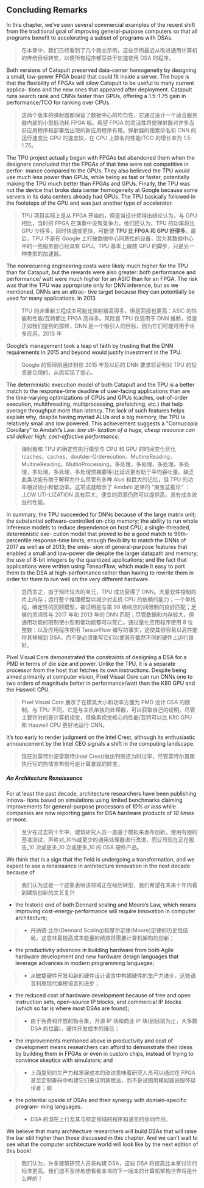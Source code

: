 ## Concluding Remarks

In this chapter, we’ve seen several commercial examples of the recent shift from the traditional goal of improving general-purpose computers so that all programs benefit to accelerating a subset of programs with DSAs.

> 在本章中，我们已经看到了几个商业示例，这些示例最近从改进通用计算机的传统目标转变，以便所有程序都受益于加速使用 DSA 的程序。

Both versions of Catapult preserved data-center homogeneity by designing a small, low-power FPGA board that could fit inside a server. The hope is that the flexibility of FPGAs will allow Catapult to be useful to many current applica- tions and the new ones that appeared after deployment. Catapult runs search rank and CNNs faster than GPUs, offering a 1.5–1.75 gain in performance/TCO for ranking over CPUs.

> 这两个版本的弹射器都保留了数据中心的均匀性，它通过设计一个适合服务器内部的小型低功耗 FPGA 板。希望 FPGA 的灵活性将使弹射器对许多当前应用程序和部署后出现的新应用程序有用。弹射器的搜索排名和 CNN 的运行速度比 GPU 的速度快，在 CPU 上排名的性能/TCO 的增长率为 1.5-1.75。

The TPU project actually began with FPGAs but abandoned them when the designers concluded that the FPGAs of that time were not competitive in perfor- mance compared to the GPUs. They also believed the TPU would use much less power than GPUs, while being as fast or faster, potentially making the TPU much better than FPGAs and GPUs. Finally, the TPU was not the device that broke data center homogeneity at Google because some servers in its data centers already had GPUs. The TPU basically followed in the footsteps of the GPU and was just another type of accelerator.

> TPU 项目实际上是从 FPGA 开始的，但是当设计师得出结论认为，与 GPU 相比，当时的 FPGA 在演奏中没有竞争力。他们还认为，TPU 的功率将比 GPU 少得多，同时快速或更快，可能使 **TPU 比 FPGA 和 GPU 好得多**。最后，TPU 不是在 Google 上打破数据中心同质性的设备，因为其数据中心中的一些服务器已经具有 GPU。TPU 基本上跟随 GPU 的脚步，只是另一种类型的加速器。

The nonrecurring engineering costs were likely much higher for the TPU than for Catapult, but the rewards were also greater: both performance and performance/ watt were much higher for an ASIC than for an FPGA. The risk was that the TPU was appropriate only for DNN inference, but as we mentioned, DNNs are an attrac- tive target because they can potentially be used for many applications. In 2013

> TPU 的非重新工程成本可能比弹射器高得多，但是回报也更高：ASIC 的性能和性能/瓦特都比 FPGA 高得多。风险是 TPU 仅适用于 DNN 推断，但是正如我们提到的那样，DNN 是一个吸引人的目标，因为它们可能可用于许多应用。2013 年

Google’s management took a leap of faith by trusting that the DNN requirements in 2015 and beyond would justify investment in the TPU.

> Google 的管理层通过相信 2015 年及以后的 DNN 要求将证明对 TPU 的投资是合理的，从而实现了信心。

The deterministic execution model of both Catapult and the TPU is a better match to the response-time deadline of user-facing applications than are the time-varying optimizations of CPUs and GPUs (caches, out-of-order execution, multithreading, multiprocessing, prefetching, etc.) that help average throughput more than latency. The lack of such features helps explain why, despite having myriad ALUs and a big memory, the TPU is relatively small and low powered. This achievement suggests a "Cornucopia Corollary" to Amdahl’s Law: _low uti- lization of a huge, cheap resource can still deliver high, cost-effective performance_.

> 弹射器和 TPU 的确定性执行模型与 CPU 和 GPU 的时间变化优化(caches，caches，doutder-Orderecution，MultineReading，MultineReading，MultinProcessing，多处理，多处理，多处理，多处理，多处理，多处理，多处理预摘要等)比延迟更有助于平均吞吐量。缺乏此类功能有助于解释为什么尽管有多种 Alus 和巨大的记忆，但 TPU 的功率相对较小和低功率。这项成就暗示了 Amdahl 定律的 "聚宝盆推论" ：\_LOW UTI-LIZATION 具有巨大，便宜的资源仍然可以提供高，具有成本效益的性能。

In summary, the TPU succeeded for DNNs because of the large matrix unit; the substantial software-controlled on-chip memory; the ability to run whole inference models to reduce dependence on host CPU; a single-threaded, deterministic exe- cution model that proved to be a good match to 99th-percentile response-time limits; enough flexibility to match the DNNs of 2017 as well as of 2013; the omis- sion of general-purpose features that enabled a small and low-power die despite the larger datapath and memory; the use of 8-bit integers by the quantized applications; and the fact that applications were written using TensorFlow, which made it easy to port them to the DSA at high-performance rather than having to rewrite them in order for them to run well on the very different hardware.

> 总而言之，由于矩阵较大的单元，TPU 成功获得了 DNN。大量软件控制的片上内存；运行整个推理模型以减少对主机 CPU 的依赖的能力；一个单线程，确定性的回顾模型，被证明是与第 99 级响应时间限制的良好匹配；足够的灵活性与 2017 年和 2013 年的 DNN 匹配；尽管数据和内存较大，但通用功能的限制使小型和低功能都可以死亡。通过量化应用程序使用 8 位整数；以及应用程序使用 TensorFlow 编写的事实，这使其很容易以高性能将其移植到 DSA，而不是必须重写它们以使其在截然不同的硬件上运行良好。

Pixel Visual Core demonstrated the constraints of designing a DSA for a PMD in terms of die size and power. Unlike the TPU, it is a separate processor from the host that fetches its own instructions. Despite being aimed primarily at computer vision, Pixel Visual Core can run CNNs one to two orders of magnitude better in performance/watt than the K80 GPU and the Haswell CPU.

> Pixel Visual Core 展示了在模具大小和功率方面为 PMD 设计 DSA 的限制。与 TPU 不同，它是与主机单独的处理器，可以获取自己的说明。尽管主要针对的是计算机视觉，但像素视觉核心的性能/瓦特可以比 K80 GPU 和 Haswell CPU 更好地运行 CNN。

It’s too early to render judgment on the Intel Crest, although its enthusiastic announcement by the Intel CEO signals a shift in the computing landscape.

> 现在对英特尔波雷斯特(Intel Crest)做出判断还为时过早，尽管英特尔首席执行官的热情宣布信号是计算景观的转变。

##### _An Architecture Renaissance_

For at least the past decade, architecture researchers have been publishing innova- tions based on simulations using limited benchmarks claiming improvements for general-purpose processors of _10% or less_ while companies are now reporting gains for DSA hardware products of _10 times or more_.

> 至少在过去的十年中，建筑研究人员一直基于模拟来发布创新，使用有限的基准测试，声称对\_10％或更少的通用处理器进行改进，而公司现在正在报告\_10 次或更多\_10 次或更多\_10 的 DSA 硬件产品。

We think that is a sign that the field is undergoing a transformation, and we expect to see a renaissance in architecture innovation in the next decade because of

> 我们认为这是一个迹象表明该领域正在经历转型，我们希望在未来十年内看到建筑创新的文艺复兴

- the historic end of both Dennard scaling and Moore’s Law, which means improving cost-energy-performance will require innovation in computer architecture;

> - 丹纳德·比尔(Dennard Scaling)和摩尔定律(Moore)定律的历史性结局，这意味着提高成本能量的绩效将需要计算机架构的创新；

- the productivity advances in building hardware from both Agile hardware development and new hardware design languages that leverage advances in modern programming languages;

> - 从敏捷硬件开发和新的硬件设计语言中构建硬件的生产力进步，这些语言利用现代编程语言的进步；

- the reduced cost of hardware development because of free and open instruction sets, open-source IP blocks, and commercial IP blocks (which so far is where most DSAs are found);

> - 由于免费和开放的指令集，开源 IP 块和商业 IP 块(到目前为止，大多数 DSA 的位置)，硬件开发成本的降低；

- the improvements mentioned above in productivity and cost of development means researchers can afford to demonstrate their ideas by building them in FPGAs or even in custom chips, instead of trying to convince skeptics with simulators; and

> - 上面提到的生产力和发展成本的改进意味着研究人员可以通过在 FPGA 甚至定制筹码中构建它们来证明其想法，而不是试图用模拟器说服怀疑论者；和

- the potential upside of DSAs and their synergy with domain-specific program- ming languages.

> - DSA 的潜在上行及其与特定领域的程序和语言的协同作用。

We believe that many architecture researchers will build DSAs that will raise the bar still higher than those discussed in this chapter. And we can’t wait to see what the computer architecture world will look like by the next edition of this book!

> 我们认为，许多建筑研究人员将构建 DSA，这些 DSA 将提高比本章讨论的标准更高。我们迫不及待地想看看本书的下一版本的计算机架构世界将是什么样的！
